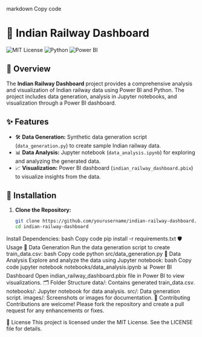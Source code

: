 markdown
Copy code
# 🚆 Indian Railway Dashboard

![MIT License](https://img.shields.io/badge/License-MIT-blue.svg)
![Python](https://img.shields.io/badge/Python-3.8%2B-blue.svg)
![Power BI](https://img.shields.io/badge/PowerBI-Desktop-yellow.svg)

## 📜 Overview

The **Indian Railway Dashboard** project provides a comprehensive analysis and visualization of Indian railway data using Power BI and Python. The project includes data generation, analysis in Jupyter notebooks, and visualization through a Power BI dashboard.

## ✨ Features

- 🛠 **Data Generation:** Synthetic data generation script (`data_generation.py`) to create sample Indian railway data.
- 📊 **Data Analysis:** Jupyter notebook (`data_analysis.ipynb`) for exploring and analyzing the generated data.
- 📈 **Visualization:** Power BI dashboard (`indian_railway_dashboard.pbix`) to visualize insights from the data.

## 🚀 Installation

1. **Clone the Repository:**
   ```bash
   git clone https://github.com/yourusername/indian-railway-dashboard.git
   cd indian-railway-dashboard
Install Dependencies:
bash
Copy code
pip install -r requirements.txt
🛡 Usage
🔧 Data Generation
Run the data generation script to create train_data.csv:
bash
Copy code
python src/data_generation.py
📝 Data Analysis
Explore and analyze the data using Jupyter notebook:
bash
Copy code
jupyter notebook notebooks/data_analysis.ipynb
📊 Power BI Dashboard
Open indian_railway_dashboard.pbix file in Power BI to view visualizations.
🗂 Folder Structure
data/: Contains generated train_data.csv.
notebooks/: Jupyter notebook for data analysis.
src/: Data generation script.
images/: Screenshots or images for documentation.
🌟 Contributing
Contributions are welcome! Please fork the repository and create a pull request for any enhancements or fixes.

📄 License
This project is licensed under the MIT License. See the LICENSE file for details.
